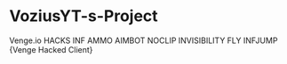 # VoziusYT-s-Project
Venge.io HACKS INF AMMO AIMBOT NOCLIP INVISIBILITY FLY INFJUMP {Venge Hacked Client}
